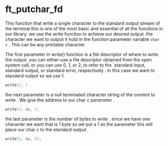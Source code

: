 # ft_putchar_fd 

This function that write a single character to the standard output stream of the terminal 
this is one of the most basic and essential of all the functions in our library. we use the write function to achieve our desired output. the character we want to output it hold in the function parameter variable `char c` . This can be any printable character.


The first parameter in write() function is a file descriptor of where to write the output. 
you can either-use a file descriptor obtained from the open system call, or you can use 0, 1, or 2, to refer to the `standard input, standard output, or standard error, respectively . In this case we want to standard output so we use 1. 

```c
write(1, )
```

the next parameter is a null terminated character string of the content to write . We give the address to our char c parameter . 

```c
write(1, &c, );
```

the last parameter is the number of bytes to write . since we have one character we want that is 1 byte so we put a 1 as the parameter this will place our char c to the standard output . 


```c
write(1, &c, 1);
```